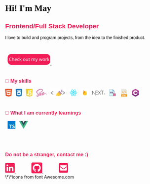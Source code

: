 
<font style="color:black;font-family: 'Pacifico', cursive;">
<h1>Hi! I'm May 👋</h1>
</font>

<font style="color:#F21D56;font-family: 'Rubik', sans-serif;">
<h2>Frontend/Full Stack Developer </h2>
</font>

<font style="color:black;font-family: 'Rubik', sans-serif;">
<p> I love to build and program projects, from the idea to the finished product.
</p>
</font>
<span>

&nbsp;

&nbsp;
<a href="https://may-portfolio.netlify.app/" target="_blank">
<img src="./icons/myWork.svg" height="35"/>
</a>
&nbsp;
</span>
</br>
</br>

<font style="color:#F21D56;font-family: 'Rubik', sans-serif;">
<h3>💞️ My skills</h3>
</font>

<img src="./icons/html.svg" alt="JavaScript logo" title="JavaScript" height="25" />
&nbsp;
<img src="./icons/css.svg" alt="CSS3 logo" title="CSS3" height="25" />
&nbsp;
<img src="./icons/javascript.svg" alt="JavaScript logo" title="JavaScript" height="25" />
&nbsp;
<img src="./icons/sass.svg" alt="Sass logo" title="Sass" height="25" />
&nbsp;
<img src="./icons/styled-components.jpg" alt="styled-components logo" title="styled-components" height="25" />
&nbsp;
<img src="./icons/react.png" alt="React logo" title="React" height="25" />
&nbsp;
<img src="./icons/firebase.png" alt="Firebase logo" title="Firebase" height="25" />
&nbsp;
<img src="./icons/nextjs.svg" alt="nextjs logo" title="nextjs" height="25" />
&nbsp;
<img src="./icons/sql.png" alt="sql logo" title="sql" height="25" />
&nbsp;
<img src="./icons/xml.png" alt="xml logo" title="xml" height="25" />
&nbsp;
<img src="./icons/c-sharp.png" alt="c# logo" title="c#" height="25" />
&nbsp;

</br>
</br>

<font style="color:#F21D56;font-family: 'Rubik', sans-serif;">
<h3>💞️ What I am currently learnings</h3>
</font>

&nbsp;
<img src="./icons/typescript.svg" alt="TypeScript logo" title="TypeScript" height="25" />
&nbsp;
<img src="./icons/vue.svg" alt="vue logo" title="vue" height="25" />

</br>
</br>

<font style="color:#F21D56;font-family: 'Rubik', sans-serif;">
<h3>Do not be a stranger, contact me :)</h3>
</font>
<a href="https://www.linkedin.com/in/may-elazar" target="_blank" style="margin-right:50px">
<img src="./icons/linkedin.svg" alt="LinkedIn logo" title="LinkedIn"  height="35"/>
</a>
<a href="https://github.com/MayElazar" target="_blank" style="margin-right:50px">
<img src="./icons/gitub.svg" alt="github logo" title="Github" height="35"/>
</a>
<a    href="https://mail.google.com/mail/?view=cm&fs=1&to=mayelazar741@gmail.com" target="_blank" style="margin-right:50px">
<img src="./icons/mail.svg" alt="mail logo" title="Mail"  height="35"/>
</a>
</br>
\*\*icons from font Awesome.com


